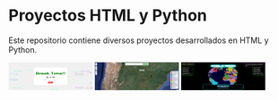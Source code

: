 # Proyectos HTML y Python

Este repositorio contiene diversos proyectos desarrollados en HTML y Python.

<img src="PNG/Break.png" alt="Break Time" width="150" height="50">

<img src="PNG/GloboMaps.png" alt="Globo Maps" width="150" height="50">

<img src="PNG/WorldRadio.png" alt="World Radio" width="150" height="50">
